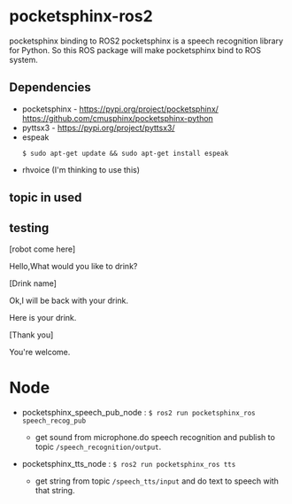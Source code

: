 # pocketsphinx-ros2
pocketsphinx binding to ROS2
pocketsphinx is a speech recognition library for Python. So this ROS package will make pocketsphinx bind to ROS system.


## Dependencies
- pocketsphinx - 
    https://pypi.org/project/pocketsphinx/
    https://github.com/cmusphinx/pocketsphinx-python
- pyttsx3 - 
    https://pypi.org/project/pyttsx3/
- espeak
    ```
    $ sudo apt-get update && sudo apt-get install espeak
    ```
- rhvoice (I'm thinking to use this)
    


## topic in used


## testing
[robot come here]

Hello,What would you like to drink?

[Drink name]

Ok,I will be back with your drink.

Here is your drink.

[Thank you]

You're welcome.


# Node
- pocketsphinx_speech_pub_node : `$ ros2 run pocketsphinx_ros speech_recog_pub`
    - get sound from microphone.do speech recognition and publish to topic `/speech_recognition/output`.

- pocketsphinx_tts_node : `$ ros2 run pocketsphinx_ros tts`
    - get string from topic `/speech_tts/input` and do text to speech with that string.